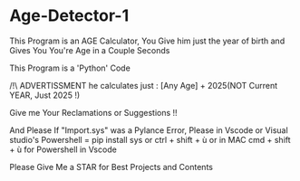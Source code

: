 # Age-Detector-1
This Program is an AGE Calculator, You Give him just the year of birth and Gives You You're Age in a Couple Seconds

This Program is a 'Python' Code


/!\ ADVERTISSMENT
he calculates just :
[Any Age] + 2025(NOT Current YEAR, Just 2025 !)

Give me Your Reclamations or Suggestions !!

And Please If "Import.sys" was a Pylance Error, Please in Vscode or Visual studio's Powershell = pip install sys or ctrl + shift + ù or in MAC cmd + shift + ù for Powershell in Vscode

Please Give Me a STAR for Best Projects and Contents
